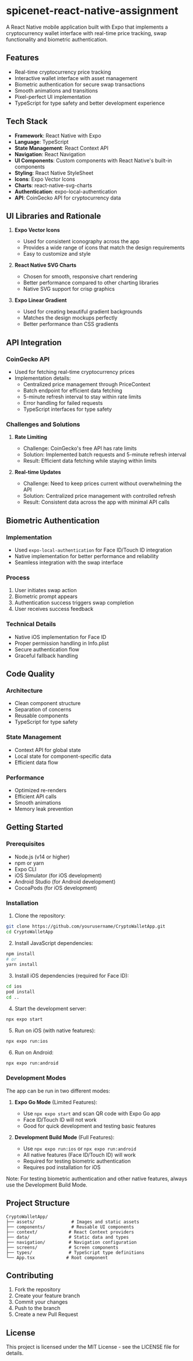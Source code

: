 # spicenet-react-native-assignment

A React Native mobile application built with Expo that implements a cryptocurrency wallet interface with real-time price tracking, swap functionality and biometric authentication.

## Features

- Real-time cryptocurrency price tracking
- Interactive wallet interface with asset management
- Biometric authentication for secure swap transactions
- Smooth animations and transitions
- Pixel-perfect UI implementation
- TypeScript for type safety and better development experience

## Tech Stack

- **Framework**: React Native with Expo
- **Language**: TypeScript
- **State Management**: React Context API
- **Navigation**: React Navigation
- **UI Components**: Custom components with React Native's built-in components
- **Styling**: React Native StyleSheet
- **Icons**: Expo Vector Icons
- **Charts**: react-native-svg-charts
- **Authentication**: expo-local-authentication
- **API**: CoinGecko API for cryptocurrency data

## UI Libraries and Rationale

1. **Expo Vector Icons**

   - Used for consistent iconography across the app
   - Provides a wide range of icons that match the design requirements
   - Easy to customize and style

2. **React Native SVG Charts**

   - Chosen for smooth, responsive chart rendering
   - Better performance compared to other charting libraries
   - Native SVG support for crisp graphics

3. **Expo Linear Gradient**
   - Used for creating beautiful gradient backgrounds
   - Matches the design mockups perfectly
   - Better performance than CSS gradients

## API Integration

### CoinGecko API

- Used for fetching real-time cryptocurrency prices
- Implementation details:
  - Centralized price management through PriceContext
  - Batch endpoint for efficient data fetching
  - 5-minute refresh interval to stay within rate limits
  - Error handling for failed requests
  - TypeScript interfaces for type safety

### Challenges and Solutions

1. **Rate Limiting**

   - Challenge: CoinGecko's free API has rate limits
   - Solution: Implemented batch requests and 5-minute refresh interval
   - Result: Efficient data fetching while staying within limits

2. **Real-time Updates**
   - Challenge: Need to keep prices current without overwhelming the API
   - Solution: Centralized price management with controlled refresh
   - Result: Consistent data across the app with minimal API calls

## Biometric Authentication

### Implementation

- Used `expo-local-authentication` for Face ID/Touch ID integration
- Native implementation for better performance and reliability
- Seamless integration with the swap interface

### Process

1. User initiates swap action
2. Biometric prompt appears
3. Authentication success triggers swap completion
4. User receives success feedback

### Technical Details

- Native iOS implementation for Face ID
- Proper permission handling in Info.plist
- Secure authentication flow
- Graceful fallback handling

## Code Quality

### Architecture

- Clean component structure
- Separation of concerns
- Reusable components
- TypeScript for type safety

### State Management

- Context API for global state
- Local state for component-specific data
- Efficient data flow

### Performance

- Optimized re-renders
- Efficient API calls
- Smooth animations
- Memory leak prevention

## Getting Started

### Prerequisites

- Node.js (v14 or higher)
- npm or yarn
- Expo CLI
- iOS Simulator (for iOS development)
- Android Studio (for Android development)
- CocoaPods (for iOS development)

### Installation

1. Clone the repository:

```bash
git clone https://github.com/yourusername/CryptoWalletApp.git
cd CryptoWalletApp
```

2. Install JavaScript dependencies:

```bash
npm install
# or
yarn install
```

3. Install iOS dependencies (required for Face ID):

```bash
cd ios
pod install
cd ..
```

4. Start the development server:

```bash
npx expo start
```

5. Run on iOS (with native features):

```bash
npx expo run:ios
```

6. Run on Android:

```bash
npx expo run:android
```

### Development Modes

The app can be run in two different modes:

1. **Expo Go Mode** (Limited Features):

   - Use `npx expo start` and scan QR code with Expo Go app
   - Face ID/Touch ID will not work
   - Good for quick development and testing basic features

2. **Development Build Mode** (Full Features):
   - Use `npx expo run:ios` or `npx expo run:android`
   - All native features (Face ID/Touch ID) will work
   - Required for testing biometric authentication
   - Requires pod installation for iOS

Note: For testing biometric authentication and other native features, always use the Development Build Mode.

## Project Structure

```
CryptoWalletApp/
├── assets/              # Images and static assets
├── components/          # Reusable UI components
├── context/            # React Context providers
├── data/               # Static data and types
├── navigation/         # Navigation configuration
├── screens/            # Screen components
├── types/              # TypeScript type definitions
└── App.tsx            # Root component
```

## Contributing

1. Fork the repository
2. Create your feature branch
3. Commit your changes
4. Push to the branch
5. Create a new Pull Request

## License

This project is licensed under the MIT License - see the LICENSE file for details.
